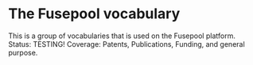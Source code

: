 # The Fusepool vocabulary

This is a group of vocabularies that is used on the Fusepool platform. Status: TESTING! Coverage: Patents, Publications, Funding, and general purpose.
